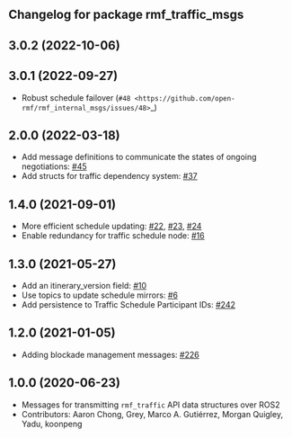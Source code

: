 ## Changelog for package rmf_traffic_msgs

3.0.2 (2022-10-06)
------------------

3.0.1 (2022-09-27)
------------------
* Robust schedule failover (`#48 <https://github.com/open-rmf/rmf_internal_msgs/issues/48>`_)

2.0.0 (2022-03-18)
------------------
* Add message definitions to communicate the states of ongoing negotiations: [#45](https://github.com/open-rmf/rmf_internal_msgs/pull/45)
* Add structs for traffic dependency system: [#37](https://github.com/open-rmf/rmf_internal_msgs/pull/37)

1.4.0 (2021-09-01)
------------------
* More efficient schedule updating: [#22](https://github.com/open-rmf/rmf_traffic/pull/22), [#23](https://github.com/open-rmf/rmf_traffic/pull/23), [#24](https://github.com/open-rmf/rmf_traffic/pull/24)
* Enable redundancy for traffic schedule node: [#16](https://github.com/open-rmf/rmf_traffic/pull/16)

1.3.0 (2021-05-27)
------------------
* Add an itinerary_version field: [#10](https://github.com/open-rmf/rmf_internal_msgs/pull/10)
* Use topics to update schedule mirrors: [#6](https://github.com/open-rmf/rmf_internal_msgs/pull/6)
* Add persistence to Traffic Schedule Participant IDs: [#242](https://github.com/osrf/rmf_core/pull/242)

1.2.0 (2021-01-05)
------------------
* Adding blockade management messages: [#226](https://github.com/osrf/rmf_core/pull/226)

1.0.0 (2020-06-23)
------------------
* Messages for transmitting `rmf_traffic` API data structures over ROS2
* Contributors: Aaron Chong, Grey, Marco A. Gutiérrez, Morgan Quigley, Yadu, koonpeng
